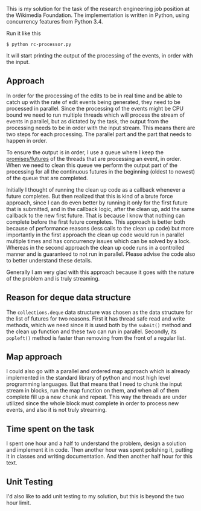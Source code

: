 
This is my solution for the task of the research engineering job position at the
Wikimedia Foundation. The implementation is written in Python, using concurrency
features from Python 3.4.

Run it like this

```
$ python rc-processor.py
```

It will start printing the output of the processing of the events, in order with
the input.

## Approach ##

In order for the processing of the edits to be in real time and be able to catch
up with the rate of edit events being generated, they need to be processed in
parallel. Since the processing of the events might be CPU bound we need to run
multiple threads which will process the stream of events in parallel, but as
dictated by the task, the output from the processing needs to be in order with
the input stream. This means there are two steps for each processing. The
parallel part and the part that needs to happen in order.

To ensure the output is in order, I use a queue where I keep the
[promises/futures](https://en.wikipedia.org/wiki/Futures_and_promises) of the
threads that are processing an event, in order. When we need to clean this queue
we perform the output part of the processing for all the continuous futures in
the beginning (oldest to newest) of the queue that are completed.

Initially I thought of running the clean up code as a callback whenever a future
completes. But then realized that this is kind of a brute force approach, since
I can do even better by running it only for the first future that is submitted,
and in the callback logic, after the clean up, add the same callback to the new
first future. That is because I know that nothing can complete before the first
future completes. This approach is better both because of performance reasons
(less calls to the clean up code) but more importantly in the first approach the
clean up code would run in parallel multiple times and has concurrency issues
which can be solved by a lock. Whereas in the second approach the clean up code
runs in a controlled manner and is guaranteed to not run in parallel. Please
advise the code also to better understand these details.

Generally I am very glad with this approach because it goes with the nature of
the problem and is truly streaming.

## Reason for deque data structure ##

The `collections.deque` data structure was chosen as the data structure for the
list of futures for two reasons. First it has thread safe read and write
methods, which we need since it is used both by the `submit()` method and the
clean up function and these two can run in parallel. Secondly, its `popleft()`
method is faster than removing from the front of a regular list.

## Map approach ##

I could also go with a parallel and ordered map approach which is already
implemented in the standard library of python and most high level programming
languages. But that means that I need to chunk the input stream in blocks, run
the map function on them, and when all of them complete fill up a new chunk and
repeat. This way the threads are under utilized since the whole block must
complete in order to process new events, and also it is not truly streaming.

## Time spent on the task ##

I spent one hour and a half to understand the problem, design a solution and
implement it in code. Then another hour was spent polishing it, putting it in
classes and writing documentation. And then another half hour for this text.

## Unit Testing ##

I'd also like to add unit testing to my solution, but this is beyond the two
hour limit.
